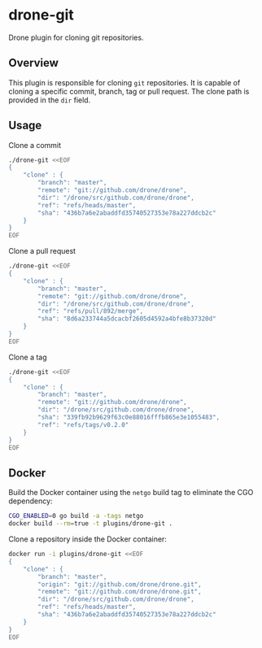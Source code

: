 # drone-git
Drone plugin for cloning git repositories.

## Overview

This plugin is responsible for cloning `git` repositories. It is capable of cloning a specific commit, branch, tag or pull request. The clone path is provided in the `dir` field.

## Usage

Clone a commit

```sh
./drone-git <<EOF
{
	"clone" : {
		"branch": "master",
		"remote": "git://github.com/drone/drone",
		"dir": "/drone/src/github.com/drone/drone",
		"ref": "refs/heads/master",
		"sha": "436b7a6e2abaddfd35740527353e78a227ddcb2c"
	}
}
EOF
```

Clone a pull request

```sh
./drone-git <<EOF
{
	"clone" : {
		"branch": "master",
		"remote": "git://github.com/drone/drone",
		"dir": "/drone/src/github.com/drone/drone",
		"ref": "refs/pull/892/merge",
		"sha": "8d6a233744a5dcacbf2605d4592a4bfe8b37320d"
	}
}
EOF
```

Clone a tag

```sh
./drone-git <<EOF
{
	"clone" : {
		"branch": "master",
		"remote": "git://github.com/drone/drone",
		"dir": "/drone/src/github.com/drone/drone",
		"sha": "339fb92b9629f63c0e88016fffb865e3e1055483",
		"ref": "refs/tags/v0.2.0"
	}
}
EOF
```

## Docker

Build the Docker container using the `netgo` build tag to eliminate
the CGO dependency:

```sh
CGO_ENABLED=0 go build -a -tags netgo
docker build --rm=true -t plugins/drone-git .
```

Clone a repository inside the Docker container:

```sh
docker run -i plugins/drone-git <<EOF
{
	"clone" : {
		"branch": "master",
		"origin": "git://github.com/drone/drone.git",
		"remote": "git://github.com/drone/drone.git",
		"dir": "/drone/src/github.com/drone/drone",
		"ref": "refs/heads/master",
		"sha": "436b7a6e2abaddfd35740527353e78a227ddcb2c"
	}
}
EOF
```
